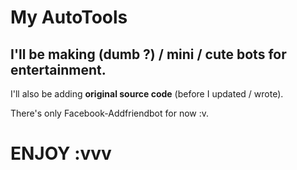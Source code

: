 # My AutoTools
## I'll be making (dumb ?) / mini / cute bots for entertainment.

I'll also be adding **original source code** (before I updated / wrote). 

There's only Facebook-Addfriendbot for now :v.

# ENJOY :vvv
